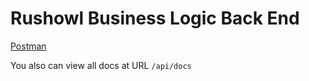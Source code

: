 # Rushowl Business Logic Back End

[Postman](https://documenter.getpostman.com/view/3031705/RWM9wqyS)

You also can view all docs at URL `/api/docs`